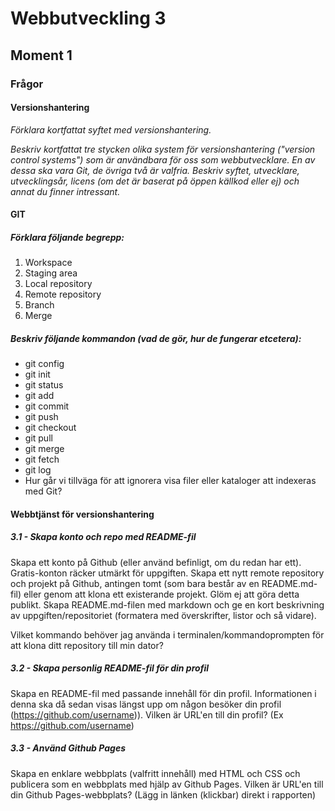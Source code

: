 # Webbutveckling 3
## Moment 1

### Frågor

#### Versionshantering

*Förklara kortfattat syftet med versionshantering.*

*Beskriv kortfattat tre stycken olika system för versionshantering ("version control systems") som är användbara för oss som webbutvecklare. En av dessa ska vara Git, de övriga två är valfria. Beskriv syftet, utvecklare, utvecklingsår, licens (om det är baserat på öppen källkod eller ej) och annat du finner intressant.*

#### GIT

##### Förklara följande begrepp:

1. Workspace
2. Staging area
3. Local repository
4. Remote repository
5. Branch
6. Merge

##### Beskriv följande kommandon (vad de gör, hur de fungerar etcetera):

* git config
* git init
* git status
* git add
* git commit
* git push
* git checkout
* git pull
* git merge
* git fetch
* git log
* Hur går vi tillväga för att ignorera visa filer eller kataloger att indexeras med Git?

#### Webbtjänst för versionshantering

##### 3.1 - Skapa konto och repo med README-fil

Skapa ett konto på Github (eller använd befinligt, om du redan har ett).
Gratis-konton räcker utmärkt för uppgiften.
Skapa ett nytt remote repository och projekt på Github, antingen tomt (som bara består av en README.md-fil) eller genom att klona ett existerande projekt. Glöm ej att göra detta publikt.
Skapa README.md-filen med markdown och ge en kort beskrivning av uppgiften/repositoriet (formatera med överskrifter, listor och så vidare).

Vilket kommando behöver jag använda i terminalen/kommandoprompten för att klona ditt repository till min dator?

##### 3.2 - Skapa personlig README-fil för din profil

Skapa en README-fil med passande innehåll för din profil. Informationen i denna ska då sedan visas längst upp om någon besöker din profil (https://github.com/username)).
Vilken är URL'en till din profil? (Ex https://github.com/username)

##### 3.3 - Använd Github Pages

Skapa en enklare webbplats (valfritt innehåll) med HTML och CSS och publicera som en webbplats med hjälp av Github Pages.
Vilken är URL'en till din Github Pages-webbplats? (Lägg in länken (klickbar) direkt i rapporten)
